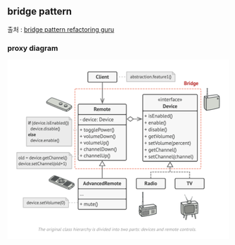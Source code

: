 ## bridge pattern

출처 : [bridge pattern refactoring guru](https://refactoring.guru/design-patterns/bridge)

### proxy diagram
![bridge-diagram](../../../../../../../../resources/pattern/design/bridge/bridge-diagram.png)
